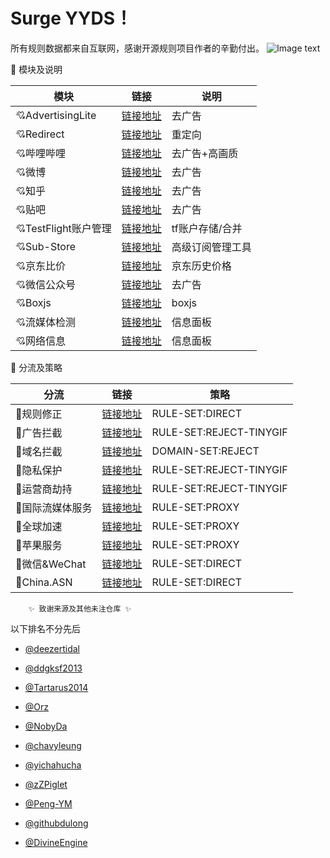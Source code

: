 # Surge YYDS！ 

所有规则数据都来自互联网，感谢开源规则项目作者的辛勤付出。
![Image text](https://raw.githubusercontent.com/Hpxwd/Surge/main/Surge.png)

:sheep: 模块及说明
   
|模块|链接|说明|
|--|--|--|
|:cupid:AdvertisingLite|[链接地址](https://raw.githubusercontent.com/blackmatrix7/ios_rule_script/master/rewrite/Surge/AdvertisingLite/AdvertisingLite.sgmodule)|去广告
|:cupid:Redirect|[链接地址](https://raw.githubusercontent.com/blackmatrix7/ios_rule_script/master/rewrite/Surge/Redirect/Redirect.sgmodule)|重定向
|:cupid:哔哩哔哩|[链接地址](https://raw.githubusercontent.com/Hpxwd/Surge/main/Module/Bilibili.sgmodule)|去广告+高画质
|:cupid:微博|[链接地址](https://raw.githubusercontent.com/Hpxwd/Surge/main/Module/Weibo.sgmodule)|去广告
|:cupid:知乎|[链接地址](https://raw.githubusercontent.com/Hpxwd/Surge/main/Module/Zhihu.sgmodule)|去广告
|:cupid:贴吧|[链接地址](https://raw.githubusercontent.com/Hpxwd/Surge/main/Module/Tieba)|去广告
|:cupid:TestFlight账户管理|[链接地址](https://raw.githubusercontent.com/Hpxwd/Surge/main/Module/TestFlight)|tf账户存储/合并
|:cupid:Sub-Store|[链接地址](https://raw.githubusercontent.com/Hpxwd/Surge/main/Module/Sub-Store)|高级订阅管理工具
|:cupid:京东比价|[链接地址](https://raw.githubusercontent.com/Hpxwd/Surge/main/Module/JD_Price)|京东历史价格
|:cupid:微信公众号|[链接地址](https://raw.githubusercontent.com/Hpxwd/Surge/main/Module/WeChat)|去广告
|:cupid:Boxjs|[链接地址](https://raw.githubusercontent.com/Hpxwd/Surge/main/Module/Boxjs)|boxjs
|:cupid:流媒体检测|[链接地址](https://raw.githubusercontent.com/Hpxwd/Surge/main/Module/Stream-All)|信息面板
|:cupid:网络信息|[链接地址](https://raw.githubusercontent.com/Hpxwd/Surge/main/Module/Network-Info)|信息面板

</details>

:sheep: 分流及策略
   
|分流|链接|策略|
|--|--|--|
|:love_letter:规则修正|[链接地址](https://raw.githubusercontent.com/DivineEngine/Profiles/master/Surge/Ruleset/Unbreak.list)|RULE-SET:DIRECT
|:love_letter:广告拦截|[链接地址](https://raw.githubusercontent.com/DivineEngine/Profiles/master/Surge/Ruleset/Guard/Advertising.list)|RULE-SET:REJECT-TINYGIF
|:love_letter:域名拦截|[链接地址](https://raw.githubusercontent.com/DivineEngine/Profiles/master/Surge/Ruleset/Guard/AdvertisingPlus.list)|DOMAIN-SET:REJECT
|:love_letter:隐私保护|[链接地址](https://raw.githubusercontent.com/DivineEngine/Profiles/master/Surge/Ruleset/Guard/Privacy.list)|RULE-SET:REJECT-TINYGIF
|:love_letter:运营商劫持|[链接地址](https://raw.githubusercontent.com/DivineEngine/Profiles/master/Surge/Ruleset/Guard/Hijacking.list)|RULE-SET:REJECT-TINYGIF
|:love_letter:国际流媒体服务|[链接地址](https://raw.githubusercontent.com/DivineEngine/Profiles/master/Surge/Ruleset/StreamingMedia/Streaming.list)|RULE-SET:PROXY
|:love_letter:全球加速|[链接地址](https://raw.githubusercontent.com/DivineEngine/Profiles/master/Surge/Ruleset/Global.list)|RULE-SET:PROXY
|:love_letter:苹果服务|[链接地址](https://raw.githubusercontent.com/DivineEngine/Profiles/master/Surge/Ruleset/Extra/Apple/Apple.list)|RULE-SET:PROXY
|:love_letter:微信&WeChat|[链接地址](https://raw.githubusercontent.com/NobyDa/Script/master/Surge/WeChat.list)|RULE-SET:DIRECT
|:love_letter:China.ASN|[链接地址](https://raw.githubusercontent.com/VirgilClyne/GetSomeFries/main/ruleset/ASN.China.list)|RULE-SET:DIRECT

</details>

        ✨ 致谢来源及其他未注仓库 ✨


以下排名不分先后

* [@deezertidal](https://github.com/deezertidal)

* [@ddgksf2013](https://github.com/ddgksf2013)

* [@Tartarus2014](https://github.com/Tartarus2014)

* [@Orz](https://github.com/Orz-3/mini)

* [@NobyDa](https://github.com/NobyDa)

* [@chavyleung](https://github.com/chavyleung)

* [@yichahucha](https://github.com/yichahucha)

* [@zZPiglet](https://github.com/zZPiglet/Task.git)

* [@Peng-YM](https://github.com/Peng-YM/QuanX)

* [@githubdulong](https://github.com/githubdulong/Script)

* [@DivineEngine](https://github.com/DivineEngine)

 </details>
